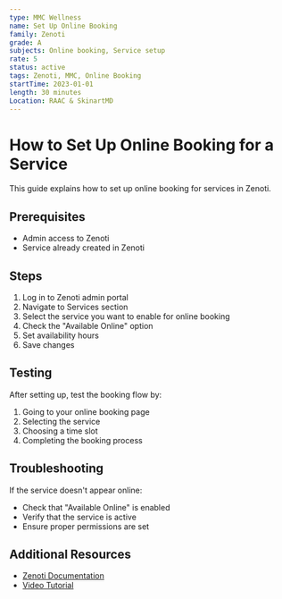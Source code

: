 ```yaml
---
type: MMC Wellness
name: Set Up Online Booking
family: Zenoti
grade: A
subjects: Online booking, Service setup
rate: 5
status: active
tags: Zenoti, MMC, Online Booking
startTime: 2023-01-01
length: 30 minutes
Location: RAAC & SkinartMD
---
```


# How to Set Up Online Booking for a Service

This guide explains how to set up online booking for services in Zenoti.

## Prerequisites

- Admin access to Zenoti
- Service already created in Zenoti

## Steps

1. Log in to Zenoti admin portal
2. Navigate to Services section
3. Select the service you want to enable for online booking
4. Check the "Available Online" option
5. Set availability hours
6. Save changes

## Testing

After setting up, test the booking flow by:

1. Going to your online booking page
2. Selecting the service
3. Choosing a time slot
4. Completing the booking process

## Troubleshooting

If the service doesn't appear online:

- Check that "Available Online" is enabled
- Verify that the service is active
- Ensure proper permissions are set

## Additional Resources

- [Zenoti Documentation](https://support.zenoti.com)
- [Video Tutorial](https://zenoti.com/tutorials)

